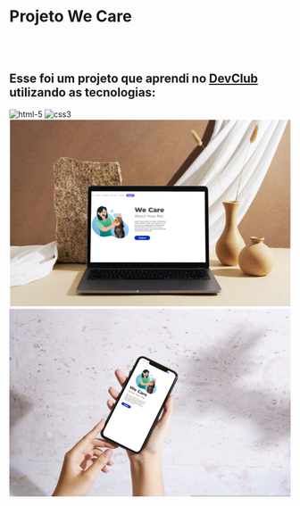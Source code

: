 <div align-center>
  <h1 >Projeto We Care</h1>
 </div>
<br>
<br>
<h2>Esse foi um projeto que aprendi no <a href="https://rodolfomori.com.br/devclub">DevClub</a> utilizando as tecnologias:</h2>
<div>
  <img width="48" height="48" src="https://img.icons8.com/color/48/html-5.png" alt="html-5"/>
  <img width="48" height="48" src="https://img.icons8.com/color/48/css3.png" alt="css3"/>
</div>
<img src="https://github.com/sidnei-leao/Projeto_We_Care/blob/main/assets/Captura%20de%20tela%202025-05-17%20210650.png?raw=true" class="logo-image">
<img src=https://github.com/sidnei-leao/Projeto_We_Care/blob/main/assets/Captura%20de%20tela%202025-05-17%20213023.png?raw=true>
